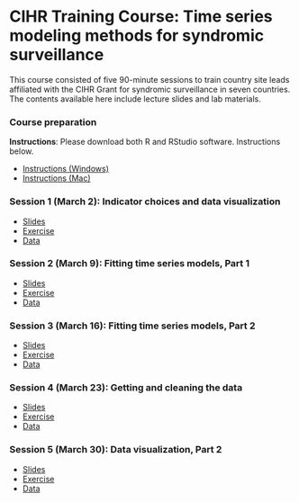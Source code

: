 # CIHR Training Course: Time series modeling methods for syndromic surveillance

This course consisted of five 90-minute sessions to train country site leads affiliated with the CIHR Grant for syndromic surveillance in seven countries. The contents available here include lecture slides and lab materials.

### Course preparation
**Instructions**: Please download both R and RStudio software. Instructions below.
- [Instructions (Windows)](materials/)
- [Instructions (Mac)](materials/)

### Session 1 (March 2): Indicator choices and data visualization 
- [Slides](slides/)
- [Exercise](exercise/)
- [Data](data/)

### Session 2 (March 9): Fitting time series models, Part 1 
- [Slides](slides/)
- [Exercise](exercise/)
- [Data](data/)

### Session 3 (March 16): Fitting time series models, Part 2 
- [Slides](slides/)
- [Exercise](exercise/)
- [Data](data/)

### Session 4 (March 23): Getting and cleaning the data
- [Slides](slides/)
- [Exercise](exercise/)
- [Data](data/)

### Session 5 (March 30): Data visualization, Part 2
- [Slides](slides/)
- [Exercise](exercise/)
- [Data](data/)



